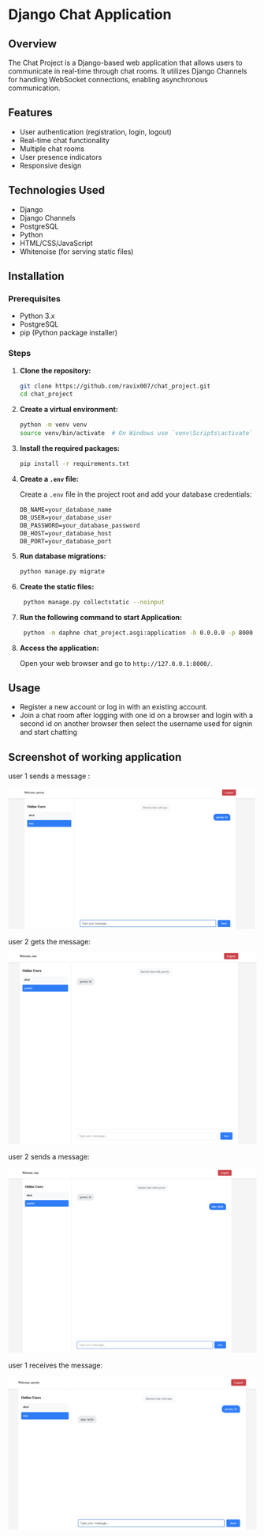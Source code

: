 # Django Chat Application

## Overview

The Chat Project is a Django-based web application that allows users to communicate in real-time through chat rooms. It utilizes Django Channels for handling WebSocket connections, enabling asynchronous communication.

## Features

- User authentication (registration, login, logout)
- Real-time chat functionality
- Multiple chat rooms
- User presence indicators
- Responsive design

## Technologies Used

- Django
- Django Channels
- PostgreSQL
- Python
- HTML/CSS/JavaScript
- Whitenoise (for serving static files)

## Installation

### Prerequisites

- Python 3.x
- PostgreSQL
- pip (Python package installer)

### Steps

1. **Clone the repository:**

   ```bash
   git clone https://github.com/ravix007/chat_project.git
   cd chat_project
   ```

2. **Create a virtual environment:**

   ```bash
   python -m venv venv
   source venv/bin/activate  # On Windows use `venv\Scripts\activate`
   ```

3. **Install the required packages:**

   ```bash
   pip install -r requirements.txt
   ```

4. **Create a `.env` file:**

   Create a `.env` file in the project root and add your database credentials:

   ```plaintext
   DB_NAME=your_database_name
   DB_USER=your_database_user
   DB_PASSWORD=your_database_password
   DB_HOST=your_database_host
   DB_PORT=your_database_port
   ```

5. **Run database migrations:**

   ```bash
   python manage.py migrate
   ```

6. **Create the static files:**

   ```bash
    python manage.py collectstatic --noinput
   ```

7. **Run the following command to start Application:**

   ```bash
    python -m daphne chat_project.asgi:application -b 0.0.0.0 -p 8000
   ```

8. **Access the application:**

   Open your web browser and go to `http://127.0.0.1:8000/`.

## Usage

- Register a new account or log in with an existing account.
- Join a chat room after logging with one id on a browser and login with a second id on another browser then select the username used for signin and start chatting

## Screenshot of working application

user 1 sends a message :

![alt text](image.png)

user 2 gets the message:

![alt text](image-1.png)

user 2 sends a message:

![alt text](image-2.png)

user 1 receives the message:

![alt text](image-3.png)
